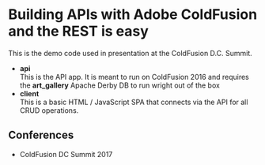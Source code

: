 # Building APIs with Adobe ColdFusion and the REST is easy
This is the demo code used in presentation at the ColdFusion D.C. Summit.

 - __api__<br />
 This is the API app. It is meant to run on ColdFusion 2016 and requires the **art_gallery** Apache Derby DB to run wright out of the box
 - __client__<br />
 This is a basic HTML / JavaScript SPA that connects via the API for all CRUD operations.

## Conferences
* ColdFusion DC Summit 2017
